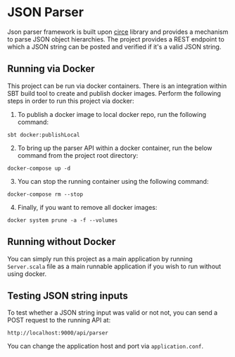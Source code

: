 # JSON Parser

Json parser framework is built upon [circe](https://circe.github.io/circe/parsing.html) library and provides a mechanism
to parse JSON object hierarchies. The project provides a REST endpoint to which a JSON string can be posted and verified
if it's a valid JSON string.

## Running via Docker

This project can be run via docker containers. There is an integration within SBT build tool to create and publish
docker images. Perform the following steps in order to run this project via docker:

1. To publish a docker image to local docker repo, run the following command:

```
sbt docker:publishLocal
```

2. To bring up the parser API within a docker container, run the below command from the project root directory:

```
docker-compose up -d
```

3. You can stop the running container using the following command:

```
docker-compose rm --stop
```

4. Finally, if you want to remove all docker images:

```
docker system prune -a -f --volumes
```

## Running without Docker

You can simply run this project as a main application by running `Server.scala` file as a main runnable application if
you wish to run without using docker.

## Testing JSON string inputs

To test whether a JSON string input was valid or not not, you can send a POST request to the running API at:

```
http://localhost:9000/api/parser
```

You can change the application host and port via `application.conf`.